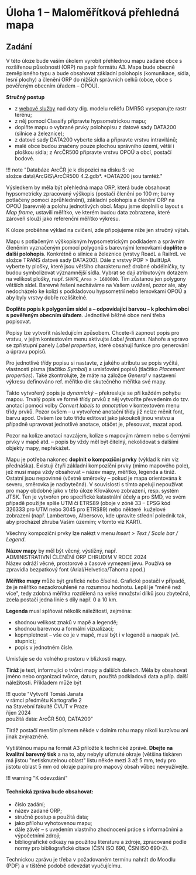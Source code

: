 # Úloha 1 – Maloměřítková přehledná mapa

## Zadání

V této úloze bude vaším úkolem vyrobit přehlednou mapu zadané obce s rozšířenou působností (ORP) na papír formátu A3. Mapa bude obecně zeměpisného typu a bude obsahovat základní polohopis (komunikace, sídla, lesní plochy) a členění ORP do nižších správních celků (obce, obce s pověřeným obecním úřadem – OPOÚ).

**Stručný postup**

-   z [webové služby](https://ags.cuzk.cz/arcgis2/rest/services/dmr5g/ImageServer "https://ags.cuzk.cz/arcgis2/rest/services/dmr5g/ImageServer") nad daty dig. modelu reliéfu DMR5G vyseparujte rastr terénu;
-   z něj pomocí Classify připravte hypsometrickou mapu;
-   doplňte mapu o vybrané prvky polohopisu z datové sady DATA200 (silnice a železnice);
-   z datové sady DATA200 vyberte sídla a připravte vrstvu intravilánů;
-   malé obce budou značeny pouze plochou správního území, větší i ploškou sídla;
    z ArcČR500 připravte vrstvu OPOÚ a obcí, postačí bodové.
    
!!! note "Databáze ArcČR je k dispozici na disku S: ve složce data\\ArcGIS\\ArcČR500 4.2.gdb*. *DATA200 jsou tamtéž."

Výsledkem by měla být přehledná mapa ORP, která bude obsahovat hypsometricky zpracovaný výškopis (postačí členění po 100 m; barvy potlačeny pomocí zprůhlednění), základní polohopis a členění ORP na OPOÚ (barevně) a polohu jednotlivých obcí. Mapu jsme doplnili o layout s *Map frame*, ustavili měřítko, ve kterém budou data zobrazena, které zároveň slouží jako referenční měřítko výkresu. 

K úloze proběhne výklad na cvičení, zde připojujeme níže jen stručný výtah.

Mapu s potlačeným výškopisným hypsometrickým podkladem a správním členěním vyznačeným pomocí polygonů s barevnými lemovkami **doplňte o další polohopis**. Konkrétně o silnice a železnice (vrstvy RoadL a RailrdL ve složce TRANS datové sady DATA200). Dále z vrstvy POP > BuiltUpA vyberte ty plošky, které jsou většího charakteru než drobné obdélníčky, ty budou symbolizovat významnější sídla. Vybrat se dají atributovým dotazem na velikost plošky, např. `SHAPE_Area > 1600000`. Tím zůstanou jen polygony větších sídel. Barevné řešení necháváme na Vašem uvážení, pozor ale, aby nedocházelo ke kolizi s podkladovou hypsometrií nebo lemovkami OPOÚ a aby byly vrstvy dobře rozlišitelné.

**Doplňte popis k polygonům sídel a – odpovídající barvou – k plochám obcí s pověřeným obecním úřadem**. Jednotlivé běžné obce není třeba popisovat.

Popisy lze vytvořit následujícím způsobem. Chcete-li zapnout popis pro vrstvu, v jejím kontextovém menu aktivujte *Label features*. Nahoře a vpravo se zpřístupní panely *Label properties*, které obsahují funkce pro generování a úpravu popisů.

Pro jednotlivé třídy popisu si nastavte, z jakého atributu se popis vyčítá, vlastnosti písma (tlačítko *Symbol*) a umisťování popisů (tlačítko *Placement properties*). Také zkontrolujte, že máte na záložce *General* v nastavení výkresu definováno ref. měřítko dle skutečného měřítka své mapy.

Takto vytvořený popis je *dynamický* – překresluje se při každém pohybu mapou. Trvalý popis ve formě třídy prvků z něj vytvoříte převedením do tzv. anotací pomocí volby *Convert labels to annotation* v kontextovém menu třídy prvků. Pozor ovšem – u vytvořené anotační třídy již nelze měnit font, barvu apod. Ovšem lze tuto třídu editovat jako jakoukoli jinou vrstvu a případně upravovat jednotlivé anotace, otáčet je, přesouvat, mazat apod.

Pozor na kolize anotací navzájem, kolize s mapovým rámem nebo s černými prvky v mapě atd. – popis by vždy měl být čitelný, nekolidovat s dalšími objekty mapy, nepřekážet.

Mapu je potřeba nakonec **doplnit o kompoziční prvky** (výklad k nim viz přednáška). Existují čtyři základní kompoziční prvky (mimo mapového pole), jež musí mapa vždy obsahovat – název mapy, měřítko, legenda a tiráž. Ostatní jsou nepovinné (včetně směrovky – pokud je mapa orientována k severu, směrovka je nadbytečná). V souvislosti s tímto apeluji nepoužívat pro mapy obdobné jako v této úloze Křovákovo zobrazení, resp. systém JTSK. Ten je vytvořen pro specifické katastrální účely a pro SMD, ve svém případě použijte spíše UTM či ETRS89 (oboje v zóně 33 – EPSG kód 326333 pro UTM nebo 3045 pro ETRS89) nebo některé  kuželové zobrazení (např. Lambertovo, Albersovo, kde upravíte střední poledník tak, aby procházel zhruba Vaším územím; v tomto viz KAR1).

Všechny kompoziční prvky lze nalézt v menu *Insert \> Text / Scale bar / Legend*.

**Název mapy** by měl být věcný, výstižný, např.  
ADMINISTRATIVNÍ ČLENĚNÍ ORP CHRUDIM V ROCE 2024  
Název odráží věcné, prostorové a časové vymezení jevu. Používá se zpravidla bezpatkový font (Arial/Helvetica/Tahoma apod.)

**Měřítko mapy** může být grafické nebo číselné. Grafické postačí v případě, že je měřítko nezaokrouhlené na rozumnou hodnotu. Lepší je "méně než více", tedy zdobná měřítka rozdělená na velké množství dílků jsou zbytečná, zcela postačí jedna linie s díly např. 0 a 10 km. 

**Legenda** musí splňovat několik náležitostí, zejména:

-   shodnou velikost znaků v mapě a legendě;  
-   shodnou barevnou a formální vizualizaci;  
-   kopmpletnost – vše co je v mapě, musí být i v legendě a naopak (vč. stupnic);  
-   popis v jednotném čísle.

Umisťuje se do volného prostoru v blízkosti mapy.  

**Tiráž** je text, informující o tvůrci mapy a dalších datech. Měla by obsahovat jméno nebo organizaci tvůrce, datum, použitá podkladová data a příp. další náležitosti. Příkladem může být

!!! quote "Vytvořil Tomáš Janata  <br />v rámci předmětu Kartografie 2  <br />na Stavební fakultě ČVUT v Praze  <br />říjen 2024  <br />použitá data: ArcČR 500, DATA200"

Tiráž postačí menším písmem někde v dolním rohu mapy nikoli kurzívou ani jinak zvýrazněně.

Vytištěnou mapu na formát A3 přiložte k technické zprávě. **Dbejte na kvalitní barevný tisk** a na to, aby nebyly uříznuté okraje (většina tiskáren má jistou "netisknutelnou oblast" listu někde mezi 3 až 5 mm, tedy pro jistotu oblast 5 mm od okraje papíru pro mapový obsah vůbec nevyužívejte.



!!! warning "K odevzdání"

#### **Technická zpráva bude obsahovat:**

-   číslo zadání;
-   název zadané ORP;
-   stručně postup a použitá data;
-   jako přílohu vyhotovenou mapu;
-   dále závěr – s uvedením vlastního zhodnocení práce s informačními a výpočetními zdroji;
-   bibliografické odkazy na použitou literaturu a zdroje, zpracované podle normy pro bibliografické citace (ČSN ISO 690, ČSN ISO 690-2).

Technickou zprávu je třeba v požadovaném termínu nahrát do Moodlu (PDF) a v tištěné podobě odevzdat vyučujícímu.
